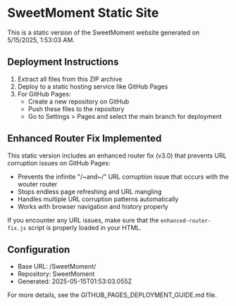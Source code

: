 # SweetMoment Static Site

This is a static version of the SweetMoment website generated on 5/15/2025, 1:53:03 AM.

## Deployment Instructions

1. Extract all files from this ZIP archive
2. Deploy to a static hosting service like GitHub Pages
3. For GitHub Pages:
   - Create a new repository on GitHub
   - Push these files to the repository
   - Go to Settings > Pages and select the main branch for deployment

## Enhanced Router Fix Implemented

This static version includes an enhanced router fix (v3.0) that prevents URL corruption issues on GitHub Pages:

- Prevents the infinite "/~and~/" URL corruption issue that occurs with the wouter router
- Stops endless page refreshing and URL mangling
- Handles multiple URL corruption patterns automatically
- Works with browser navigation and history properly

If you encounter any URL issues, make sure that the `enhanced-router-fix.js` script is properly loaded in your HTML.

## Configuration

- Base URL: /SweetMoment/
- Repository: SweetMoment
- Generated: 2025-05-15T01:53:03.055Z

For more details, see the GITHUB_PAGES_DEPLOYMENT_GUIDE.md file.
